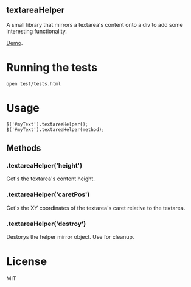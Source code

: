 textareaHelper
--------------

A small library that mirrors a textarea's content onto a div to add some interesting functionality.

[Demo](http://jsfiddle.net/84FTf/1/).

# Running the tests

    open test/tests.html


# Usage

    $('#myText').textareaHelper();
    $('#myText').textareaHelper(method);

## Methods

### .textareaHelper('height')

Get's the textarea's content height.

### .textareaHelper('caretPos')

Get's the XY coordinates of the textarea's caret relative to the textarea.

### .textareaHelper('destroy')

Destorys the helper mirror object. Use for cleanup.

# License

MIT
